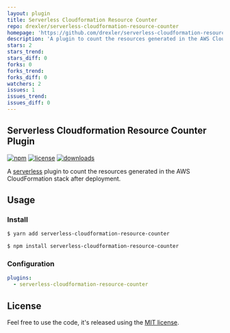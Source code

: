 ```yaml
---
layout: plugin
title: Serverless Cloudformation Resource Counter
repo: drexler/serverless-cloudformation-resource-counter
homepage: 'https://github.com/drexler/serverless-cloudformation-resource-counter'
description: 'A plugin to count the resources generated in the AWS CloudFormation stack after deployment.'
stars: 2
stars_trend: 
stars_diff: 0
forks: 0
forks_trend: 
forks_diff: 0
watchers: 2
issues: 1
issues_trend: 
issues_diff: 0
---
```



## Serverless Cloudformation Resource Counter Plugin

[![npm](https://img.shields.io/npm/v/serverless-cloudformation-resource-counter.svg)](https://www.npmjs.com/package/serverless-cloudformation-resource-counter)
[![license](https://img.shields.io/github/license/drexler/serverless-cloudformation-resource-counter.svg)](https://github.com/drexler/serverless-cloudformation-resource-counter/blob/master/LICENSE.md)
[![downloads](https://img.shields.io/npm/dt/serverless-cloudformation-resource-counter.svg)](https://www.npmjs.com/package/serverless-cloudformation-resource-counter)

A [serverless](https://serverless.com) plugin to count the resources generated in the AWS CloudFormation stack after deployment.

## Usage

### Install

```bash
$ yarn add serverless-cloudformation-resource-counter
```

```bash
$ npm install serverless-cloudformation-resource-counter
```

### Configuration

```yaml
plugins:
  - serverless-cloudformation-resource-counter

```

## License

Feel free to use the code, it's released using the [MIT license](LICENSE.md).

